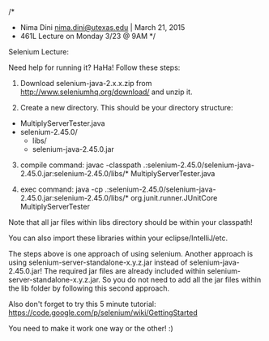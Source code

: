 /*
 *  Nima Dini <nima.dini@utexas.edu> | March 21, 2015
 *  461L Lecture on Monday 3/23 @ 9AM
 */

Selenium Lecture:

Need help for running it? HaHa! Follow these steps:

1. Download selenium-java-2.x.x.zip from http://www.seleniumhq.org/download/ and unzip it.

2. Create a new directory. This should be your directory structure:
  - MultiplyServerTester.java
  - selenium-2.45.0/
  	- libs/
  	- selenium-java-2.45.0.jar

3. compile command: javac -classpath .:selenium-2.45.0/selenium-java-2.45.0.jar:selenium-2.45.0/libs/* MultiplyServerTester.java 

4. exec command: java -cp .:selenium-2.45.0/selenium-java-2.45.0.jar:selenium-2.45.0/libs/* org.junit.runner.JUnitCore MultiplyServerTester

Note that all jar files within libs directory should be within your classpath!

You can also import these libraries within your eclipse/IntelliJ/etc.

The steps above is one approach of using selenium. 
Another approach is using selenium-server-standalone-x.y.z.jar instead of selenium-java-2.45.0.jar!
The required jar files are already included within selenium-server-standalone-x.y.z.jar. 
So you do not need to add all the jar files within the lib folder by following this second approach.

Also don't forget to try this 5 minute tutorial: https://code.google.com/p/selenium/wiki/GettingStarted

You need to make it work one way or the other! :)